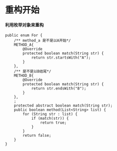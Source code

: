 # 重构开始
#### 利用枚举对象来重构 
    public enum For {
        /** method_a 是不是以A开始*/
        METHOD_A{
            @Override
            protected boolean match(String str) {
                return str.startsWith("A");
            }
        },
        /** 是不是以B结尾*/
        METHOD_B{
            @Override
            protected boolean match(String str) {
                return str.endsWith("B");
            }
        },
        ;
        protected abstract boolean match(String str);
        public boolean method(List<String> list) {
            for (String str : list) {
                if (match(str)) {
                    return true;
                }
            }
            return false;
        }
    }
